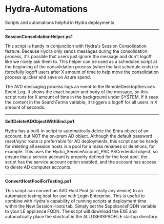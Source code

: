 # Hydra-Automations
Scripts and automations helpful in Hydra deployments  

---

**SessionConsolidationHelper.ps1**

This script is handy in conjunction with Hydra's Session Consolidation feature. Because Hydra only sends messages during the consolidation process, it's possible that users just ignore the message and don't logoff like we nicely ask them to. This helper can be used as a scheduled script at the beginning of the consolidation process (when the last schedule ends) to forcefully logoff users after X amount of time to help move the consolidation process quicker and save on Azure spend.   

The AVD messaging process logs an event to the RemoteDesktopServices Event Log. It shows the exact header and body of the message, so this script runs for X amount of time in the background under SYSTEM. If it sees the content in the SearchTerms variable, it triggers a logoff for all users in X amount of seconds.  

---

**SelfDeleteADObjectWithBind.ps1**  

Hydra has a built-in script to automatically delete the Entra object of an account, but NOT the on-prem AD object. Although the default password reset/sync route is preferrable for AD deployments, this script can be handy for deleting all session hosts in a pool for a mass renames or deletions, for example. This uses the Hydra_ServiceAccount_PSC PSCredential object, so ensure that a service account is properly defined for the host pool, the script has the service account option enabled, and the account has access to delete AD computer accounts.  

---

**ConvertHostPoolForTesting.ps1**   

This script can convert an AVD Host Pool (or really any device) to an automated testing host for use with Login Enterprise. This is useful to combine with Hydra's capability of running scripts at deployment time within the New Session Hosts tab. Simply set the $applianceFQDN variable to your LE appliance FQDN. The script will download the EXE and automatically place the shortcut in the ALLUSERSPROFILE startup directory. 
